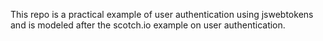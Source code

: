 This repo is a practical example of user authentication using jswebtokens and is modeled after the scotch.io example on user authentication.
